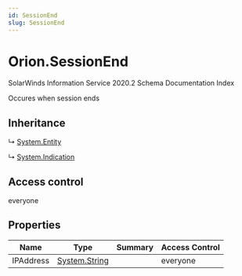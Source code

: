 ```yaml
---
id: SessionEnd
slug: SessionEnd
---
```


# Orion.SessionEnd

SolarWinds Information Service 2020.2 Schema Documentation Index

Occures when session ends

## Inheritance

↳ [System.Entity](./../System/Entity)

↳ [System.Indication](./../System/Indication)

## Access control

everyone

## Properties

| Name | Type | Summary | Access Control |
| ------ | ------ | ------ | ------ |
| IPAddress | [System.String](https://docs.microsoft.com/en-us/dotnet/api/system.string) |  | everyone |

